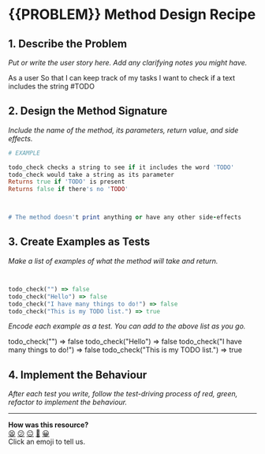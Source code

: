 # {{PROBLEM}} Method Design Recipe

## 1. Describe the Problem

_Put or write the user story here. Add any clarifying notes you might have._

As a user
So that I can keep track of my tasks
I want to check if a text includes the string #TODO


## 2. Design the Method Signature

_Include the name of the method, its parameters, return value, and side effects._

```ruby
# EXAMPLE

todo_check checks a string to see if it includes the word 'TODO'
todo_check would take a string as its parameter
Returns true if 'TODO' is present
Returns false if there's no 'TODO'



# The method doesn't print anything or have any other side-effects
```


## 3. Create Examples as Tests

_Make a list of examples of what the method will take and return._

```ruby


todo_check("") => false
todo_check("Hello") => false
todo_check("I have many things to do!") => false
todo_check("This is my TODO list.") => true
```

_Encode each example as a test. You can add to the above list as you go._

todo_check("") => false
todo_check("Hello") => false
todo_check("I have many things to do!") => false
todo_check("This is my TODO list.") => true

## 4. Implement the Behaviour

_After each test you write, follow the test-driving process of red, green, refactor to implement the behaviour._


<!-- BEGIN GENERATED SECTION DO NOT EDIT -->

---

**How was this resource?**  
[😫](https://airtable.com/shrUJ3t7KLMqVRFKR?prefill_Repository=makersacademy/golden-square&prefill_File=resources/single_method_recipe_template.md&prefill_Sentiment=😫) [😕](https://airtable.com/shrUJ3t7KLMqVRFKR?prefill_Repository=makersacademy/golden-square&prefill_File=resources/single_method_recipe_template.md&prefill_Sentiment=😕) [😐](https://airtable.com/shrUJ3t7KLMqVRFKR?prefill_Repository=makersacademy/golden-square&prefill_File=resources/single_method_recipe_template.md&prefill_Sentiment=😐) [🙂](https://airtable.com/shrUJ3t7KLMqVRFKR?prefill_Repository=makersacademy/golden-square&prefill_File=resources/single_method_recipe_template.md&prefill_Sentiment=🙂) [😀](https://airtable.com/shrUJ3t7KLMqVRFKR?prefill_Repository=makersacademy/golden-square&prefill_File=resources/single_method_recipe_template.md&prefill_Sentiment=😀)  
Click an emoji to tell us.

<!-- END GENERATED SECTION DO NOT EDIT -->

  
